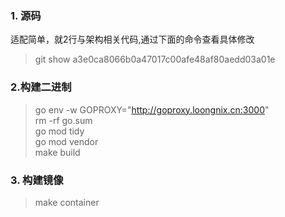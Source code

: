 ### 1. 源码
适配简单，就2行与架构相关代码,通过下面的命令查看具体修改     
> git show a3e0ca8066b0a47017c00afe48af80aedd03a01e   

### 2.构建二进制
> go env -w GOPROXY="http://goproxy.loongnix.cn:3000"  
> rm -rf go.sum  
> go mod tidy   
> go mod vendor   
>  make build   

### 3. 构建镜像
> make container
